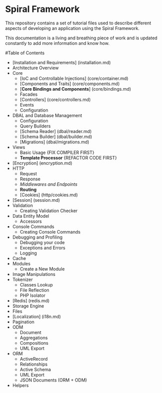 # Spiral Framework
This repository contains a set of tutorial files used to describe different aspects of developing an application using the Spiral Framework.

This documentation is a living and breathing piece of work and is updated constantly to add more information and know how.

#Table of Contents
* [Installation and Requirements] (installation.md)
* Architecture Overview
* Core
  * [IoC and Controllable Injections] (core/container.md)
  * [Components and Traits] (core/components.md)
  * [**Core Bindings and Components**] (core/bindings.md)
  * Facades
  * [Controllers] (core/controllers.md)
  * Events
  * Configuration
* DBAL and Database Management
  * Configuration
  * Query Builders
  * [Schema Reader] (dbal/reader.md)
  * [Schema Builder] (dbal/builder.md)
  * [Migrations] (dbal/migrations.md)
* Views
  * Basic Usage {FIX COMPILER FIRST}
  * **Template Processor** {REFACTOR CODE FIRST}
* [Encryption] (encryption.md)
* HTTP
  * Request
  * Response
  * *Middlewares and Endpoints*
  * **Routing**
  * [Cookies] (http/cookies.md)
* [Session] (session.md)
* Validation
  * Creating Validation Checker
* Data Entity Model
  * Accessors
* Console Commands
  * Creating Console Commands
* Debugging and Profiling
  * Debugging your code
  * Exceptions and Errors
  * Logging
* Cache
* Modules
  * Create a New Module
* Image Manipulations
* Tokenizer
  * Classes Lookup
  * File Reflection
  * PHP Isolator
* [Redis] (redis.md)
* Storage Engine
* Files
* [Localization] (i18n.md)
* Pagination
* ODM
  * Document
  * Aggregations
  * Compositions
  * UML Export
* ORM
  * ActiveRecord
  * Relationships
  * Active Schema
  * UML Export
  * JSON Documents (ORM + ODM)
* Helpers

